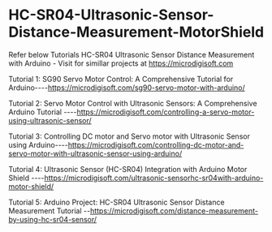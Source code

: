 # HC-SR04-Ultrasonic-Sensor-Distance-Measurement-MotorShield
Refer below Tutorials HC-SR04 Ultrasonic Sensor Distance Measurement with Arduino - Visit for simillar projects at https://microdigisoft.com

Tutorial 1: SG90 Servo Motor Control: A Comprehensive Tutorial for Arduino----https://microdigisoft.com/sg90-servo-motor-with-arduino/

Tutorial 2: Servo Motor Control with Ultrasonic Sensors: A Comprehensive Arduino Tutorial ----https://microdigisoft.com/controlling-a-servo-motor-using-ultrasonic-sensor/

Tutorial 3: Controlling DC motor and Servo motor with Ultrasonic Sensor using Arduino----https://microdigisoft.com/controlling-dc-motor-and-servo-motor-with-ultrasonic-sensor-using-arduino/

Tutorial 4: Ultrasonic Sensor (HC-SR04) Integration with Arduino Motor Shield ----https://microdigisoft.com/ultrasonic-sensorhc-sr04with-arduino-motor-shield/


Tutorial 5: Arduino Project: HC-SR04 Ultrasonic Sensor Distance Measurement Tutorial --https://microdigisoft.com/distance-measurement-by-using-hc-sr04-sensor/


